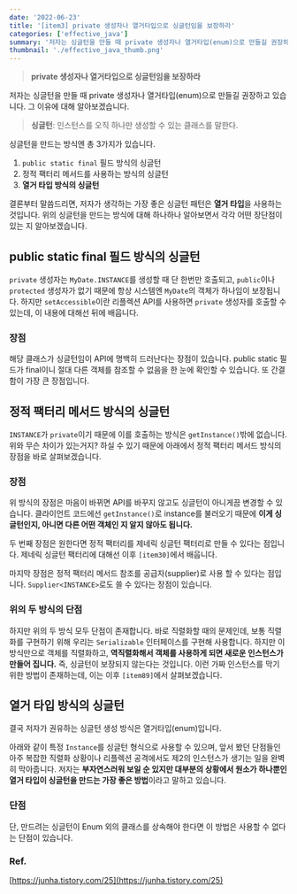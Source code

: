 ```yaml
---
date: '2022-06-23'
title: '[item3] private 생성자나 열거타입으로 싱글턴임을 보장하라'
categories: ['effective_java']
summary: '저자는 싱글턴을 만들 때 private 생성자나 열거타입(enum)으로 만들길 권장하고 있습니다. 그 이유에 대해 알아보겠습니다.'
thumbnail: './effective_java_thumb.png'
---
```


> **private 생성자나 열거타입으로 싱글턴임을 보장하라**

저자는 싱글턴을 만들 때 private 생성자나 열거타입(enum)으로 만들길 권장하고 있습니다. 그 이유에 대해 알아보겠습니다.
> **싱글턴**: 인스턴스를 오직 하나만 생성할 수 있는 클래스를 말한다.

싱글턴을 만드는 방식엔 총 3가지가 있습니다.
1. `public static final` 필드 방식의 싱글턴
2. 정적 팩터리 메서드를 사용하는 방식의 싱글턴
3. **열거 타입 방식의 싱글턴**

결론부터 말씀드리면, 저자가 생각하는 가장 좋은 싱글턴 패턴은 **열거 타입**을 사용하는 것입니다. 위의 싱글턴을 만드는 방식에 대해 하나하나 알아보면서 각각 어떤 장단점이 있는 지 알아보겠습니다.

## public static final 필드 방식의 싱글턴
<script src="https://gist.github.com/gusah009/1f7e3efcc5f36fc28483f8afb7c35509.js"></script>

`private` 생성자는 `MyDate.INSTANCE`를 생성할 때 단 한번만 호출되고, `public`이나 `protected` 생성자가 없기 때문에 항상 시스템엔 `MyDate`의 객체가 하나임이 보장됩니다. 하지만 `setAccessible`이란 리플렉션 API를 사용하면 `private` 생성자를 호출할 수 있는데, 이 내용에 대해선 뒤에 배웁니다.

### 장점
해당 클래스가 싱글턴임이 API에 명백히 드러난다는 장점이 있습니다. public static 필드가 final이니 절대 다른 객체를 참조할 수 없음을 한 눈에 확인할 수 있습니다. 또 간결함이 가장 큰 장점입니다.

## 정적 팩터리 메서드 방식의 싱글턴
<script src="https://gist.github.com/gusah009/f15488726c7055f44b64a15b22aa36e8.js"></script>

`INSTANCE`가 `private`이기 때문에 이를 호출하는 방식은 `getInstance()`밖에 없습니다. 위와 무슨 차이가 있는거지? 하실 수 있기 때문에 아래에서 정적 팩터리 메서드 방식의 장점을 바로 살펴보겠습니다.

### 장점
위 방식의 장점은 마음이 바뀌면 API를 바꾸지 않고도 싱글턴이 아니게끔 변경할 수 있습니다. 클라이언트 코드에선 `getInstance()`로 instance를 불러오기 때문에 **이게 싱글턴인지, 아니면 다른 어떤 객체인 지 알지 않아도 됩니다.** 

두 번째 장점은 원한다면 정적 팩터리를 제네릭 싱글턴 팩터리로 만들 수 있다는 점입니다. 제네릭 싱글턴 팩터리에 대해선 이후 `[item30]`에서 배웁니다.

마지막 장점은 정적 팩터리 메서드 참조를 공급자(supplier)로 사용 할 수 있다는 점입니다. `Supplier<INSTANCE>`로도 쓸 수 있다는 장점이 있습니다.

### 위의 두 방식의 단점
하지만 위의 두 방식 모두 단점이 존재합니다. 바로 직렬화할 때의 문제인데, 보통 직렬화를 구현하기 위해 우리는 `Serializable` 인터페이스를 구현해 사용합니다. 하지만 이 방식만으로 객체를 직렬화하고, **역직렬화해서 객체를 사용하게 되면 새로운 인스턴스가 만들어 집니다.** 즉, 싱글턴이 보장되지 않는다는 것입니다. 이런 가짜 인스턴스를 막기 위한 방법이 존재하는데, 이는 이후 `[item89]`에서 살펴보겠습니다.

## 열거 타입 방식의 싱글턴
결국 저자가 권유하는 싱글턴 생성 방식은 열거타입(enum)입니다.
<script src="https://gist.github.com/gusah009/cf50a9e2ae0ac18e94878b508448be7e.js"></script>

아래와 같이 특정 `Instance`를 싱글턴 형식으로 사용할 수 있으며, 앞서 봤던 단점들인 아주 복잡한 직렬화 상황이나 리플렉션 공격에서도 제2의 인스턴스가 생기는 일을 완벽히 막아줍니다. 저자는 **부자연스러워 보일 순 있지만 대부분의 상황에서 원소가 하나뿐인 열거 타입이 싱글턴을 만드는 가장 좋은 방법**이라고 말하고 있습니다.

### 단점
단, 만드려는 싱글턴이 Enum 외의 클래스를 상속해야 한다면 이 방법은 사용할 수 없다는 단점이 있습니다.

### Ref.
[https://junha.tistory.com/25](https://junha.tistory.com/25)